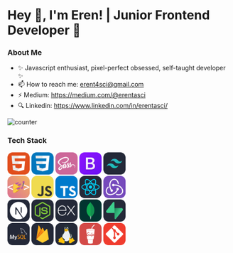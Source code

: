 <!--
**erentasci/erentasci** is a ✨ _special_ ✨ repository because its `README.md` (this file) appears on your GitHub profile.

Here are some ideas to get you started:

- 🔭 I’m currently working on ...
- 🌱 I’m currently learning ...
- 👯 I’m looking to collaborate on ...
- 🤔 I’m looking for help with ...
- 💬 Ask me about ...
- 📫 How to reach me: ...
- 😄 Pronouns: ...
- ⚡ Fun fact: ...
-->

# Hey 👋, I'm Eren! |  Junior Frontend Developer :dizzy:

### About Me

- :sparkles: Javascript enthusiast, pixel-perfect obsessed, self-taught developer ✨
- 📫 How to reach me: erent4sci@gmail.com 
- :zap: Medium: https://medium.com/@erentasci
- :mag: Linkedin: https://www.linkedin.com/in/erentasci/


[linkedin]: https://www.linkedin.com/in/erentasci/
[medium]: https://medium.com/@erentasci
[twitter]: https://twitter.com/erent4sci

![counter](https://komarev.com/ghpvc/?username=erentasci&style=flat-square&color=brightgreen)


### Tech Stack

<img src="https://github.com/tandpfun/skill-icons/blob/main/icons/HTML.svg" width="50" height="50">   <img src="https://github.com/tandpfun/skill-icons/blob/main/icons/CSS.svg"  width="50" height="50"> <img src="https://raw.githubusercontent.com/tandpfun/skill-icons/main/icons/Sass.svg"  width="50" height="50">    <img src="https://raw.githubusercontent.com/tandpfun/skill-icons/main/icons/Bootstrap.svg"  width="50" height="50"> <img src="https://github.com/tandpfun/skill-icons/blob/main/icons/TailwindCSS-Dark.svg"  width="50" height="50">     
<img src="https://raw.githubusercontent.com/tandpfun/skill-icons/main/icons/StyledComponents.svg"  width="50" height="50"> <img src="https://raw.githubusercontent.com/tandpfun/skill-icons/main/icons/JavaScript.svg"  width="50" height="50"> <img src="https://raw.githubusercontent.com/tandpfun/skill-icons/main/icons/TypeScript.svg"  width="50" height="50"> <img src="https://raw.githubusercontent.com/tandpfun/skill-icons/main/icons/React-Dark.svg"  width="50" height="50"> <img src="https://raw.githubusercontent.com/tandpfun/skill-icons/main/icons/Redux.svg"  width="50" height="50">     
<img src="https://raw.githubusercontent.com/tandpfun/skill-icons/main/icons/NextJS-Dark.svg"  width="50" height="50"> <img src="https://raw.githubusercontent.com/tandpfun/skill-icons/main/icons/NodeJS-Dark.svg"  width="50" height="50"> <img src="https://raw.githubusercontent.com/tandpfun/skill-icons/main/icons/ExpressJS-Dark.svg"  width="50" height="50"> <img src="https://raw.githubusercontent.com/tandpfun/skill-icons/main/icons/MongoDB.svg"  width="50" height="50"> 
 <img src="https://raw.githubusercontent.com/tandpfun/skill-icons/main/icons/Supabase-Dark.svg"  width="50" height="50"><br/>
<img src="https://raw.githubusercontent.com/tandpfun/skill-icons/main/icons/MySQL-Dark.svg"  width="50" height="50">
<img src="https://raw.githubusercontent.com/tandpfun/skill-icons/main/icons/Firebase-Dark.svg"  width="50" height="50"> <img src="https://raw.githubusercontent.com/tandpfun/skill-icons/main/icons/Linux-Dark.svg"  width="50" height="50">  <img src="https://raw.githubusercontent.com/tandpfun/skill-icons/main/icons/Gulp.svg"  width="50" height="50">  <img src="https://raw.githubusercontent.com/tandpfun/skill-icons/main/icons/Git.svg"  width="50" height="50">                                                                                      
 
